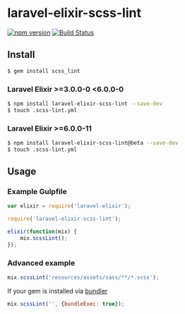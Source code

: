 # laravel-elixir-scss-lint

[![npm version](https://badge.fury.io/js/laravel-elixir-scss-lint.svg)](https://badge.fury.io/js/laravel-elixir-scss-lint)
[![Build Status](https://travis-ci.org/ponko2/laravel-elixir-scss-lint.svg?branch=master)](https://travis-ci.org/ponko2/laravel-elixir-scss-lint)

## Install

```sh
$ gem install scss_lint
```

### Laravel Elixir >=3.0.0-0 <6.0.0-0

```sh
$ npm install laravel-elixir-scss-lint --save-dev
$ touch .scss-lint.yml
```

### Laravel Elixir >=6.0.0-11

```sh
$ npm install laravel-elixir-scss-lint@beta --save-dev
$ touch .scss-lint.yml
```

## Usage

### Example Gulpfile

```javascript
var elixir = require('laravel-elixir');

require('laravel-elixir-scss-lint');

elixir(function(mix) {
    mix.scssLint();
});
```

### Advanced example

```javascript
mix.scssLint('resources/assets/sass/**/*.scss');
```

If your gem is installed via [bundler](http://bundler.io)

```javascript
mix.scssLint('', {bundleExec: true});
```
